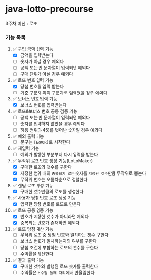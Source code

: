 # java-lotto-precourse

3주차 미션 : 로또

### 기능 목록

1. ✅ 구입 금액 입력 기능
    - [x] 금액을 입력받는다
    - [ ] 숫자가 아닐 경우 예외다
    - [ ] 공백 또는 빈 문자열이 입력되면 예외다
    - [ ] 구매 단위가 아닐 경우 예외다

2. ✅ 로또 번호 입력 기능
    - [x] 당첨 번호를 입력 받는다
    - [ ] 기준 구분자 외의 구분자로 입력했을 경우 예외다

3. ✅ 보너스 번호 입력 기능
    - [x] 보너스 번호를 입력받는다

4. ✅ 로또&보너스 번호 공통 검증 기능
    - [ ] 공백 또는 빈 문자열이 입력되면 예외다
    - [ ] 숫자를 입력하지 않았을 경우 예외다
    - [ ] 허용 범위(1-45)를 벗어난 숫자일 경우 예외다

5. ✅ 예외 출력 기능
    - [ ] 문구는 `[ERROR]`로 시작한다

6. ✅ 재입력 기능
    - [ ] 예외가 발생한 부분부터 다시 입력을 받는다

7. ✅ 무작위 로또 번호 생성 기능(LottoMaker)
    - [x] 구매한 로또의 갯수를 구한다
    - [x] 지정한 범위 내의 `중복되지 않는` 숫자를 `지정된 갯수`만큼 무작위로 뽑는다
    - [x] 무작위 번호는 오름차순으로 정렬한다

8. ✅ 랜덤 로또 생성 기능
    - [x] 구매한 갯수만큼의 로또를 생성한다

9. ✅ 사용자 당첨 번호 로또 생성 기능
    - [x] 입력한 당첨 번호를 로또로 만든다

10. ✅ 로또 공통 검증 기능
    - [x] 번호가 지정한 갯수가 아니라면 예외다
    - [x] 중복되는 번호가 존재하면 예외다

11. ✅ 로또 당첨 계산 기능
    - [ ] 무작위 로또 중 당첨 번호와 일치하는 갯수 구한다
    - [ ] 보너스 번호가 일치하는지의 여부를 구한다
    - [ ] 당첨 조건에 부합하는 로또의 갯수를 구한다
    - [ ] 수익률을 계산한다

12. ✅ 결과 출력 기능
    - [x] 구매한 갯수와 발행된 로또 숫자를 출력한다
    - [ ] 수익률은 `소수점 둘째 자리`에서 반올림한다
